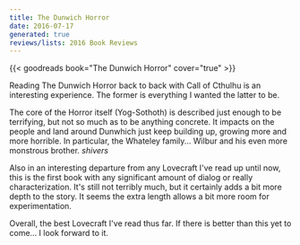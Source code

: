 ```yaml
---
title: The Dunwich Horror
date: 2016-07-17
generated: true
reviews/lists: 2016 Book Reviews
---
```

{{< goodreads book="The Dunwich Horror" cover="true" >}}

Reading The Dunwich Horror back to back with Call of Cthulhu is an interesting experience. The former is everything I wanted the latter to be.  

The core of the Horror itself (Yog-Sothoth) is described just enough to be terrifying, but not so much as to be anything concrete. It impacts on the people and land around Dunwhich just keep building up, growing more and more horrible. In particular, the Whateley family... Wilbur and his even more monstrous brother. _*shivers*_  

<!--more-->

Also in an interesting departure from any Lovecraft I've read up until now, this is the first book with any significant amount of dialog or really characterization. It's still not terribly much, but it certainly adds a bit more depth to the story. It seems the extra length allows a bit more room for experimentation.  

Overall, the best Lovecraft I've read thus far. If there is better than this yet to come... I look forward to it.


